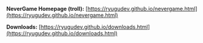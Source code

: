 **NeverGame Homepage (troll):** [https://ryugudev.github.io/nevergame.html](https://ryugudev.github.io/nevergame.html)

**Downloads:** [https://ryugudev.github.io/downloads.html](https://ryugudev.github.io/downloads.html)
